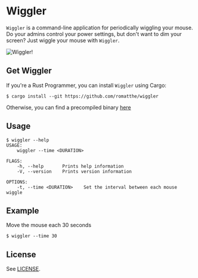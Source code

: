 Wiggler
=======

`Wiggler` is a command-line application for periodically wiggling your mouse. Do your admins control your power settings, but don't want to dim your screen? Just wiggle your mouse with `Wiggler`.

![Wiggler!](https://www.mariowiki.com/images/thumb/7/7c/WigglerDS.png/250px-WigglerDS.png)

Get Wiggler
-----------

If you're a Rust Programmer, you can install `Wiggler` using Cargo:

```
$ cargo install --git https://github.com/romatthe/wiggler
```

Otherwise, you can find a precompiled binary [here](https://github.com/romatthe/wiggler/releases)

Usage
-----

```
$ wiggler --help
USAGE:
    wiggler --time <DURATION>

FLAGS:
    -h, --help       Prints help information
    -V, --version    Prints version information

OPTIONS:
    -t, --time <DURATION>    Set the interval between each mouse wiggle
```

Example
-------

Move the mouse each 30 seconds

```
$ wiggler --time 30
```

License
-------

See [LICENSE](LICENSE).